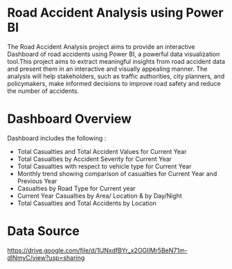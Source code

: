 # Road Accident Analysis using Power BI
The Road Accident Analysis project aims to provide an interactive Dashboard of road accidents using Power BI, a powerful data visualization tool.This project aims to extract meaningful insights from road accident data and present them in an interactive and visually appealing manner. The analysis will help stakeholders, such as traffic authorities, city planners, and policymakers, make informed decisions to improve road safety and reduce the number of accidents.
# Dashboard Overview
Dashboard includes the following :
* Total Casualties and Total Accident Values for Current Year
* Total Casualties by Accident Severity for Current Year
* Total Casualties with respect to vehicle type for Current Year
* Monthly trend showing comparison of casualties for Current Year and Previous Year
* Casualties by Road Type for Current year
* Current Year Casualties by Area/ Location & by Day/Night
* Total Casualties and Total Accidents by Location
# Data Source
https://drive.google.com/file/d/1lJNxdfBYr_x2OGIlMr5BeN71m-dINmyC/view?usp=sharing
